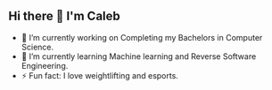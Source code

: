 ## Hi there 👋 I'm Caleb
- 🔭 I’m currently working on Completing my Bachelors in Computer Science.
- 🌱 I’m currently learning Machine learning and Reverse Software Engineering.
- ⚡ Fun fact: I love weightlifting and esports.
<!--
**CaramelHeaven1/CaramelHeaven1** is a ✨ _special_ ✨ repository because its `README.md` (this file) appears on your GitHub profile.

Here are some ideas to get you started:

- 🔭 I’m currently working on ...
- 🌱 I’m currently learning ...
- 👯 I’m looking to collaborate on ...
- 🤔 I’m looking for help with ...
- 💬 Ask me about ...
- 📫 How to reach me: ...
- 😄 Pronouns: ...
- ⚡ Fun fact: ...
-->
